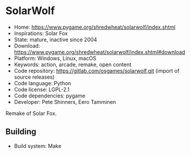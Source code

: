 # SolarWolf

- Home: https://www.pygame.org/shredwheat/solarwolf/index.shtml
- Inspirations: Solar Fox
- State: mature, inactive since 2004
- Download: https://www.pygame.org/shredwheat/solarwolf/index.shtml#download
- Platform: Windows, Linux, macOS
- Keywords: action, arcade, remake, open content
- Code repository: https://gitlab.com/osgames/solarwolf.git (import of source releases)
- Code language: Python
- Code license: LGPL-2.1
- Code dependencies: pygame
- Developer: Pete Shinners, Eero Tamminen

Remake of Solar Fox.

## Building

- Build system: Make

